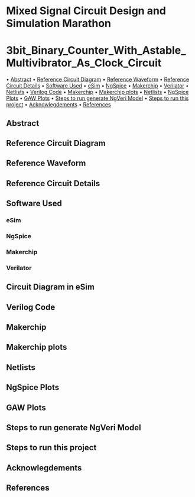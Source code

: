 # Mixed Signal Circuit Design and Simulation Marathon
# 3bit_Binary_Counter_With_Astable_Multivibrator_As_Clock_Circuit
   • [Abstract](https://github.com/vinisha2410/3bit_Binary_Counter_With_Astable_Multivibrator_As_Clock_Circuit/blob/main/README.md#abstract)
• [Reference Circuit Diagram](https://github.com/vinisha2410/3bit_Binary_Counter_With_Astable_Multivibrator_As_Clock_Circuit/blob/main/README.md#reference-circuit-diagram)
• [Reference Waveform](https://github.com/vinisha2410/3bit_Binary_Counter_With_Astable_Multivibrator_As_Clock_Circuit/blob/main/README.md#reference-waveform)
• [Reference Circuit Details](https://github.com/vinisha2410/3bit_Binary_Counter_With_Astable_Multivibrator_As_Clock_Circuit/blob/main/README.md#reference-circuit-details)
• [Software Used](https://github.com/vinisha2410/3bit_Binary_Counter_With_Astable_Multivibrator_As_Clock_Circuit/blob/main/README.md#software-used)
• [eSim](https://github.com/vinisha2410/3bit_Binary_Counter_With_Astable_Multivibrator_As_Clock_Circuit/blob/main/README.md#esim)
• [NgSpice](https://github.com/vinisha2410/3bit_Binary_Counter_With_Astable_Multivibrator_As_Clock_Circuit/blob/main/README.md#ngspice)
• [Makerchip](https://github.com/vinisha2410/3bit_Binary_Counter_With_Astable_Multivibrator_As_Clock_Circuit/blob/main/README.md#makerchip)
• [Verilator](https://github.com/vinisha2410/3bit_Binary_Counter_With_Astable_Multivibrator_As_Clock_Circuit/blob/main/README.md#verilator)
• [Netlists](https://github.com/vinisha2410/3bit_Binary_Counter_With_Astable_Multivibrator_As_Clock_Circuit/blob/main/README.md#circuit-diagram-in-esim)
• [Verilog Code](https://github.com/vinisha2410/3bit_Binary_Counter_With_Astable_Multivibrator_As_Clock_Circuit/blob/main/README.md#verilog-code)
• [Makerchip](https://github.com/vinisha2410/3bit_Binary_Counter_With_Astable_Multivibrator_As_Clock_Circuit/blob/main/README.md#makerchip-1)
• [Makerchip plots](https://github.com/vinisha2410/3bit_Binary_Counter_With_Astable_Multivibrator_As_Clock_Circuit/blob/main/README.md#makerchip-plots)
• [Netlists](https://github.com/vinisha2410/3bit_Binary_Counter_With_Astable_Multivibrator_As_Clock_Circuit/blob/main/README.md#netlists)
• [NgSpice Plots](https://github.com/vinisha2410/3bit_Binary_Counter_With_Astable_Multivibrator_As_Clock_Circuit/blob/main/README.md#ngspice-plots)
• [GAW Plots](https://github.com/vinisha2410/3bit_Binary_Counter_With_Astable_Multivibrator_As_Clock_Circuit/blob/main/README.md#gaw-plots)
• [Steps to run generate NgVeri Model](https://github.com/vinisha2410/3bit_Binary_Counter_With_Astable_Multivibrator_As_Clock_Circuit/blob/main/README.md#steps-to-run-generate-ngveri-model)
• [Steps to run this project](https://github.com/vinisha2410/3bit_Binary_Counter_With_Astable_Multivibrator_As_Clock_Circuit/blob/main/README.md#steps-to-run-this-project)
• [Acknowlegdements](https://github.com/vinisha2410/3bit_Binary_Counter_With_Astable_Multivibrator_As_Clock_Circuit/blob/main/README.md#acknowlegdements)
• [References](https://github.com/vinisha2410/3bit_Binary_Counter_With_Astable_Multivibrator_As_Clock_Circuit/blob/main/README.md#references)

## Abstract
## Reference Circuit Diagram
## Reference Waveform
## Reference Circuit Details
## Software Used
### eSim
### NgSpice
### Makerchip
### Verilator
## Circuit Diagram in eSim
## Verilog Code
## Makerchip
## Makerchip plots
## Netlists
## NgSpice Plots
## GAW Plots
## Steps to run generate NgVeri Model
## Steps to run this project
## Acknowlegdements
## References
